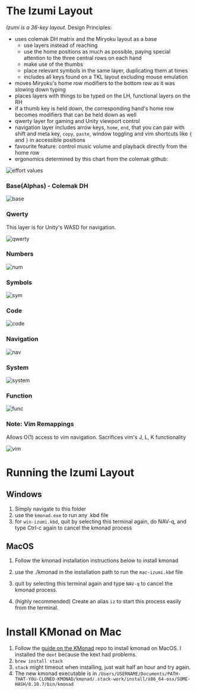 # The Izumi Layout

*Izumi is a 36-key layout.* Design Principles:
- uses colemak DH matrix and the Miryoku layout as a base
    - use layers instead of reaching
    - use the home positions as much as possible, paying special attention to the three central rows on each hand
    - make use of the thumbs
    - place relevant symbols in the same layer, duplicating them at times
    - includes all keys found on a TKL layout excluding mouse emulation
- moves Miryoku's home row modifiers to the bottom row as it was slowing down typing
- places layers with things to be typed on the LH, functional layers on the RH
- if a thumb key is held down, the corresponding hand's home row becomes modifiers that can be held down as well
- qwerty layer for gaming and Unity viewport control
- navigation layer includes arrow keys, `home`, `end`, that you can pair with shift and meta key, `copy`, `paste`, window toggling and vim shortcuts like `{` and `}` in accessible positions
- favourite feature: control music volume and playback directly from the home row
- ergonomics determined by this chart from the colemak github:

![effort values](./imgs/effort.png)

### Base(Alphas) - Colemak DH

![base](./imgs/base.png)

### Qwerty

This layer is for Unity's WASD for navigation. 

![qwerty](./imgs/qwerty.png)

### Numbers

![num](./imgs/num.png)

### Symbols

![sym](./imgs/sym.png)

### Code

![code](./imgs/code.png)

### Navigation

![nav](./imgs/nav.png)

### System

![system](./imgs/sys.png)

### Function

![func](./imgs/fn.png)

### Note: Vim Remappings

Allows O(1) access to vim navigation. Sacrifices vim's J, L, K functionality

![vim](./imgs/vim-remap.png)

# Running the Izumi Layout

## Windows
1. Simply navigate to this folder
2. use the `kmonad.exe` to run any .kbd file
3. for `win-izumi.kbd`, quit by selecting this terminal again, do NAV-q, and type Ctrl-c again to cancel the kmonad process

## MacOS
1. Follow the kmonad installation instructions below to install kmonad 
2. use the ./kmonad in the installation path to run the `mac-izumi.kbd` file
3. quit by selecting this terminal again and type `NAV-q` to cancel the kmonad process.  

4. (highly recommended) Create an alias `iz` to start this process easily from the terminal.

# Install KMonad on Mac
1. Follow the [guide on the KMonad](https://github.com/kmonad/kmonad/blob/master/doc/installation.md#installing-the-dext) repo to install kmonad on MacOS. I installed the `dext` because the kext had problems.
2. `brew install stack` 
3. `stack` might timeout when installing, just wait half an hour and try again.
4. The new kmonad executable is in `/Users/USERNAME/Documents/PATH-THAT-YOU-CLONED-KMONAD/kmonad/.stack-work/install/x86_64-osx/SOME-HASH/8.10.7/bin/kmonad`

